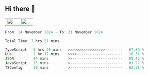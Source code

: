 ## Hi there 👋

<p align="center">
  <table align="center">
  <tr border="none">
  <td width="35%" align="center">
    <img  align="center"  src="http://github-profile-summary-cards.vercel.app/api/cards/stats?username=ricepunk&theme=github_dark" />
  </td>
    
  <td width="65%" align="center">
    <img  align="center"  src="http://github-profile-summary-cards.vercel.app/api/cards/profile-details?username=ricepunk&theme=github_dark" />
  </td>
  </tr>
  </table>
</p>

<!--START_SECTION:waka-->

```typescript
From: 14 November 2024 - To: 21 November 2024

Total Time: 7 hrs 51 mins

TypeScript   5 hrs 20 mins   >>>>>>>>>>>>>>>>>--------   67.89 %
Lua          1 hr 17 mins    >>>>---------------------   16.31 %
JSON         44 mins         >>-----------------------   09.42 %
JavaScript   15 mins         >------------------------   03.22 %
TSConfig     10 mins         >------------------------   02.31 %
```

<!--END_SECTION:waka-->
